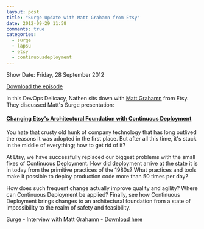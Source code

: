 ```yaml
---
layout: post
title: "Surge Update with Matt Grahamn from Etsy"
date: 2012-09-29 11:58
comments: true
categories: 
  - surge
  - lapsu
  - etsy
  - continuousdeployment
---
```

Show Date:  Friday, 28 September 2012

[Download the episode](http://traffic.libsyn.com/foodfight/Surge-5-Etsy.mp3)

In this DevOps Delicacy, Nathen sits down with [Matt Grahamn](http://twitter.com/lapsu) from Etsy.  They discussed Matt's Surge presentation:

#### [Changing Etsy's Architectural Foundation with Continuous Deployment](http://omniti.com/surge/2012/sessions/changing-etsys-architectural-foundation-with-continuous-deployment)

You hate that crusty old hunk of company technology that has long outlived the reasons it was adopted in the first place. But after all this time, it's stuck in the middle of everything; how to get rid of it?

At Etsy, we have successfully replaced our biggest problems with the small fixes of Continuous Deployment. How did deployment arrive at the state it is in today from the primitive practices of the 1980s? What practices and tools make it possible to deploy production code more than 50 times per day?

How does such frequent change actually improve quality and agility? Where can Continuous Deployment be applied? Finally, see how Continuous Deployment brings changes to an architectural foundation from a state of impossibility to the realm of safety and feasibility.


Surge - Interview with Matt Grahamn - [Download here](http://traffic.libsyn.com/foodfight/Surge-5-Etsy.mp3)
